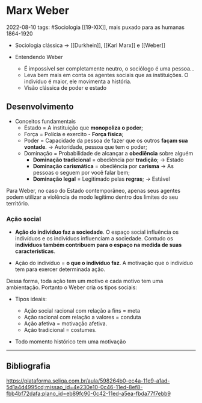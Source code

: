 # Marx Weber
2022-08-10
tags: #Sociologia [[19-XIX]], mais puxado para as humanas 1864-1920

* Sociologia clássica -> [[Durkhein]], [[Karl Marx]] e [[Weber]]

* Entendendo Weber
	* É impossível ser completamente neutro, o sociólogo é uma pessoa...
	* Leva bem mais em conta os agentes sociais que as instituições. O indivíduo é maior, ele movimenta a história.
	* Visão clássica de poder e estado

## Desenvolvimento

* Conceitos fundamentais
	* Estado =  A instituição que **monopoliza o poder**;
	* Força = Polícia e exercito - **Força física**;
	* Poder = Capacidade da pessoa de fazer que os outros **façam sua vontade**. → Autoridade, pessoa que tem o poder;
	* Dominação = Probabilidade de alcançar a **obediência** sobre alguém
		*  **Dominação tradicional** =  obediência por **tradição**; → Estado
		* **Dominação carismática** = obediência por **carisma** → As pessoas o seguem por você falar bem;
		* **Dominação legal** = Legitimado pelas **regras**; → Estável

  
Para Weber, no caso do Estado contemporâneo, apenas seus agentes podem utilizar a violência de modo legítimo dentro dos limites do seu território.

### Ação social

* **Ação do individuo faz a sociedade**. O espaço social influência os indivíduos e os indivíduos influenciam a sociedade. Contudo os **indivíduos também contribuem para o espaço na medida de suas características**.

* Ação do indivíduo = **o que o indivíduo faz**. A motivação que o indivíduo tem para exercer determinada ação.

Dessa forma, toda ação tem um motivo e cada motivo tem uma ambientação. Portanto o Weber cria os tipos sociais: 

* Tipos ideais: 
     * Ação social racional com relação a fins = meta
     * Ação racional com relação a valores = conduta
     * Ação afetiva = motivação afetiva.
     * Ação tradicional = costumes.

* Todo momento histórico tem uma motivação 


-----------------------------------------------

## Bibliografia

https://plataforma.seliga.com.br/aula/598264b0-ec4a-11e9-a1ad-5d1a4d4995cd;missao_id=4e230e10-0c46-11ed-8ef8-fbb4bf72dafa;plano_id=eb89fc90-0c42-11ed-a5ea-fbda77f7ebb9
